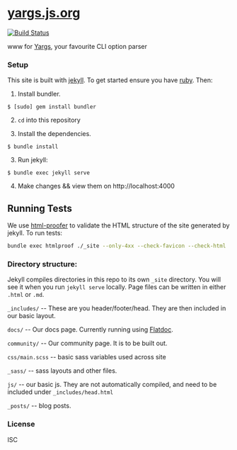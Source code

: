 # [yargs.js.org](http://yargs.js.org)

[![Build Status](https://travis-ci.org/yargs/yargs.github.io.png)](https://travis-ci.org/yargs/yargs.github.io)

www for [Yargs](https://github.com/yargs/yargs), your favourite CLI option parser

### Setup

This site is built with [jekyll](http://jekyllrb.com/). To get started ensure you have [ruby](https://www.ruby-lang.org/en/documentation/installation/). Then:

1. Install bundler.

``` shell
$ [sudo] gem install bundler
```

2. `cd` into this repository

2. Install the dependencies.

``` shell
$ bundle install
```

3. Run jekyll:

  ``` shell
  $ bundle exec jekyll serve
  ```

4. Make changes && view them on http://localhost:4000

## Running Tests

We use [html-proofer](https://github.com/gjtorikian/html-proofer) to validate the HTML structure of the site generated by jekyll. To run tests:

```sh
bundle exec htmlproof ./_site --only-4xx --check-favicon --check-html
```

### Directory structure:

Jekyll compiles directories in this repo to its own `_site` directory. You will see it when you run `jekyll serve` locally. Page files can be written in either `.html` or `.md`.

`_includes/` -- These are you header/footer/head. They are then included in our basic layout.

`docs/` -- Our docs page. Currently running using [Flatdoc](https://github.com/rstacruz/flatdoc).

`community/` -- Our community page. It is to be built out.

`css/main.scss` -- basic sass variables used across site

`_sass/` -- sass layouts and other files.

`js/` -- our basic js. They are not automatically compiled, and need to be included under `_includes/head.html`

`_posts/` -- blog posts.

### License

ISC
